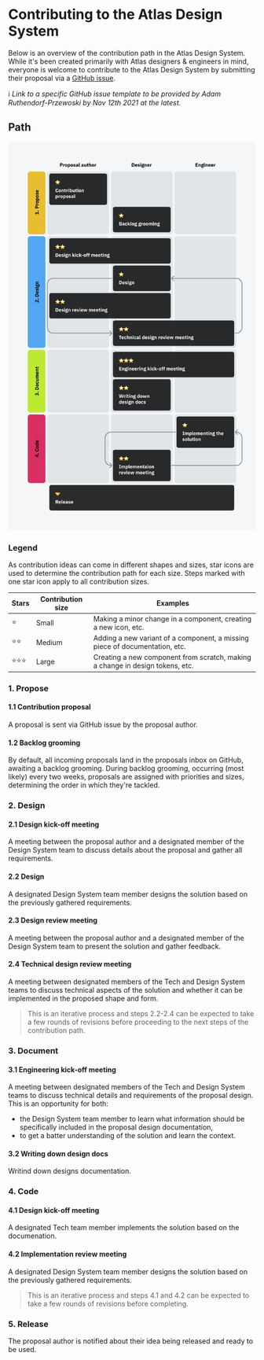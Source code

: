 # Contributing to the Atlas Design System

Below is an overview of the contribution path in the Atlas Design System. While it's been created primarily with Atlas designers & engineers in mind, everyone is welcome to contribute to the Atlas Design System by submitting their proposal via a [GitHub issue](https://github.com/Joystream/atlas/issues/new).

ℹ️ *Link to a specific GitHub issue template to be provided by Adam Ruthendorf-Przewoski by Nov 12th 2021 at the latest.*

## Path
![Contribution path](src/Contribution%20Proces.png)

### Legend
As contribution ideas can come in different shapes and sizes, star icons are used to determine the contribution path for each size. Steps marked with one star icon apply to all contribution sizes.

Stars | Contribution size | Examples
---|--- | ---
⭐️ | Small | Making a minor change in a component, creating a new icon, etc.
⭐️⭐️ | Medium | Adding a new variant of a component, a missing piece of documentation, etc.
⭐️⭐️⭐️ | Large | Creating a new component from scratch, making a change in design tokens, etc.


### 1. Propose
#### 1.1 Contribution proposal
A proposal is sent via GitHub issue by the proposal author.
#### 1.2 Backlog grooming
By default, all incoming proposals land in the proposals inbox on GitHub, awaiting a backlog grooming. During backlog grooming, occurring (most likely) every two weeks, proposals are assigned with priorities and sizes, determining the order in which they're tackled.

### 2. Design
#### 2.1 Design kick-off meeting
A meeting between the proposal author and a designated member of the Design System team to discuss details about the proposal and gather all requirements.
#### 2.2 Design
A designated Design System team member designs the solution based on the previously gathered requirements.
#### 2.3 Design review meeting
A meeting between the proposal author and a designated member of the Design System team to present the solution and gather feedback.
#### 2.4 Technical design review meeting
A meeting between designated members of the Tech and Design System teams to discuss technical aspects of the solution and whether it can be implemented in the proposed shape and form.

> This is an iterative process and steps 2.2-2.4 can be expected to take a few rounds of revisions before proceeding to the next steps of the contribution path.

### 3. Document
#### 3.1 Engineering kick-off meeting
A meeting between designated members of the Tech and Design System teams to discuss technical details and requirements of the proposal design. This is an opportunity for both:
- the Design System team member to learn what information should be specifically included in the proposal design documentation,
- to get a batter understanding of the solution and learn the context.


#### 3.2 Writing down design docs
Writind down designs documentation.

### 4. Code
#### 4.1 Design kick-off meeting
A designated Tech team member implements the solution based on the  documenation.
#### 4.2 Implementation review meeting
A designated Design System team member designs the solution based on the previously gathered requirements.

> This is an iterative process and steps 4.1 and 4.2 can be expected to take a few rounds of revisions before completing.

### 5. Release
The proposal author is notified about their idea being released and ready to be used.

